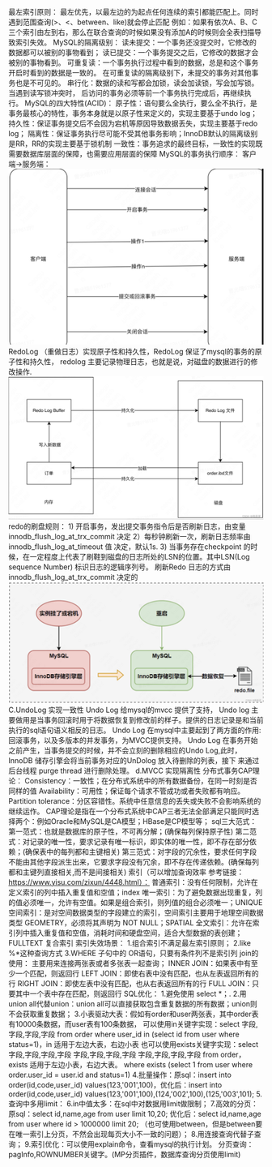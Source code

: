 最左索引原则：
    最左优先，以最左边的为起点任何连续的索引都能匹配上。同时遇到范围查询(>、<、between、like)就会停止匹配
    例如：如果有依次A、B、C三个索引由左到右，那么在联合查询的时候如果没有添加A的时候则会全表扫描导致索引失效。
MySQL的隔离级别：
    读未提交：一个事务还没提交时，它修改的数据都可以被别的事物看到；
    读已提交：一个事务提交之后，它修改的数据才会被别的事物看到。
    可重复读：一个事务执行过程中看到的数据，总是和这个事务开启时看到的数据是一致的。
            在可重复读的隔离级别下，未提交的事务对其他事务也是不可见的。
    串行化：数据的读和写都会加锁，读会加读锁，写会加写锁。当遇到读写锁冲突时，
          后访问的事务必须等前一个事务执行完成后，再继续执行。
MySQL的四大特性(ACID)：
    原子性：语句要么全执行，要么全不执行，是事务最核心的特性，事务本身就是以原子性来定义的，实现主要基于undo log；
    持久性：保证事务提交后不会因为宕机等原因导致数据丢失，实现主要基于redo log；
    隔离性：保证事务执行尽可能不受其他事务影响；InnoDB默认的隔离级别是RR，RR的实现主要基于锁机制
    一致性：事务追求的最终目标，一致性的实现既需要数据库层面的保障，也需要应用层面的保障
MySQL的事务执行顺序：
    客户端->服务端：
        ![img.png](img.png)
    RedoLog （重做日志）实现原子性和持久性，RedoLog 保证了mysql的事务的原子性和持久性，
    redolog 主要记录物理日志，也就是说，对磁盘的数据进行的修改操作.
        ![img_1.png](img_1.png)
    redo的刷盘规则：
        1) 开启事务，发出提交事务指令后是否刷新日志，由变量 innodb_flush_log_at_trx_commit 决定
        2）每秒钟刷新一次，刷新日志频率由 innodb_flush_log_at_timeout 值 决定，默认1s.
        3) 当事务存在checkpoint 的时候，在一定程度上代表了刷鞋到磁盘的日志所处的LSN的位置。其中LSN(Log sequence Number) 标识日志的逻辑序列号。
           刷新Redo 日志的方式由innodb_flush_log_at_trx_commit 决定的
           ![img_2.png](img_2.png)
    C.UndoLog 实现一致性
    Undo Log 给mysql的mvcc 提供了支持， Undo log 主要做用是当事务回滚时用于将数据恢复到修改前的样子。提供的日志记录是和当前执行的sql语句语义相反的日志。
    Undo Log 在mysql中主要起到了两方面的作用: 回滚事务，以及多版本的并发事务，为MVCC提供支持。
    Undo Log 在事务开始之前产生，当事务提交的时候，并不会立刻的删除相应的Undo Log,此时，InnoDB 储存引擎会将当前事务对应的UnDolog 放入待删除的列表，接下
        来通过后台线程 purge thread 进行删除处理。
    d.MVCC 实现隔离性
分布式事务CAP理论：
    Consistency：一致性；在分布式系统中的所有数据备份，在同一时刻是否同样的值
    Availability：可用性；保证每个请求不管成功或者失败都有响应。
    Partition tolerance：分区容错性。系统中任意信息的丢失或失败不会影响系统的继续运作。
    CAP理论是指在一个分布式系统中CAP三者无法全部满足只能同时选择两个：例如Oracle和MySQL是CA模型；HBase是CP模型等；
sql三大范式：
    第一范式：也就是数据库的原子性，不可再分解；(确保每列保持原子性)
    第二范式：对记录的唯一性，要求记录有唯一标识，即实体的唯一性，即不存在部分依赖；(确保表中的每列都和主键相关)
    第三范式：对字段的冗余性，要求任何字段不能由其他字段派生出来，它要求字段没有冗余，即不存在传递依赖。(确保每列都和主键列直接相关,而不是间接相关)
索引（可以增加查询效率 参考链接：https://www.yisu.com/zixun/4448.html）：
    普通索引：没有任何限制，允许在定义索引的列中插入重复值和空值；index
    唯一索引：为了避免数据出现重复，列的值必须唯一，允许有空值。如果是组合索引，则列值的组合必须唯一；UNIQUE
    空间索引：是对空间数据类型的字段建立的索引，空间索引主要用于地理空间数据类型 GEOMETRY，必须将其声明为 NOT NULL；SPATIAL
    全文索引：允许在索引列中插入重复值和空值，消耗时间和硬盘空间，适合大型数据的表创建；FULLTEXT
    复合索引
索引失效场景：
    1.组合索引不满足最左索引原则；
    2.like %*这种查询方式
    3.WHERE 子句中的 OR语句，只要有条件列不是索引列
join的使用：
    主要用来连接两张表或者多张表一起查询；
    INNER JOIN：如果表中有至少一个匹配，则返回行
    LEFT JOIN：即使右表中没有匹配，也从左表返回所有的行
    RIGHT JOIN：即使左表中没有匹配，也从右表返回所有的行
    FULL JOIN：只要其中一个表中存在匹配，则返回行
SQL优化：
    1.避免使用 select *；.
    2.用union all代替union：union all可以直接获取包含重复数据的所有数据；union则不会获取重复数据；
    3.小表驱动大表：假如有order和user两张表，其中order表有10000条数据，而user表有100条数据，
    可以使用in关键字实现：select 字段,字段,字段,字段 from order where user_id in (select id from user where status=1)，in 适用于左边大表，右边小表
    也可以使用exists关键字实现：select  字段,字段,字段,字段 字段,字段,字段,字段 字段,字段,字段,字段 from order，exists 适用于左边小表，右边大表。
    where exists
    (select 1 from user where order.user_id = user.id and status=1)
    4.批量操作：原sql：insert into order(id,code,user_id)  values(123,'001',100)，优化后：insert into order(id,code,user_id)  values(123,'001',100),(124,'002',100),(125,'003',101);
    5.查询中多用limit：
    6.in中值太多：在sql中对数据用limit做限制；
    7.高效的分页：原sql：select id,name,age  from user limit 10,20; 优化后：select id,name,age  from user where id > 1000000 limit 20;
    （也可使用between，但是between要在唯一索引上分页，不然会出现每页大小不一致的问题）；
    8.用连接查询代替子查询；
    9.索引优化：可以使用explain命令，查看mysql的执行计划。
分页查询：pagInfo,ROWNUMBER关键字。(MP分页插件，数据库查询分页使用limit)